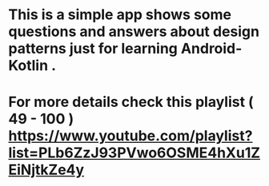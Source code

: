 # This is a simple app shows some questions and answers about design patterns just for learning Android-Kotlin .

# For more details check this playlist ( 49 - 100 ) https://www.youtube.com/playlist?list=PLb6ZzJ93PVwo6OSME4hXu1ZEiNjtkZe4y
